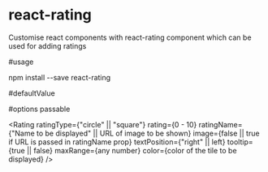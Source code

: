 # react-rating

Customise react components with react-rating component which can be used for adding ratings

#usage

npm install --save react-rating

#defaultValue

<Rating />

#options passable

<Rating
ratingType={"circle" || "square"}
rating={0 - 10}
ratingName={"Name to be displayed" || URL of image to be shown}
image={false || true if URL is passed in ratingName prop}
textPosition={"right" || left}
tooltip={true || false}
maxRange={any number}
color={color of the tile to be displayed}
/>
